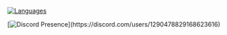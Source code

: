 [![Languages](https://img.shields.io/badge/Languages-C%23%20|%20C%2B%2B%20|%20Python%20|%20Git%20|%20Node.js%20|%20Lua%20|%20JSON%20|%20Bash-blue)](https://ammo.lol/xav)

[![Discord Presence](https://lanyard.cnrad.dev/api/1290478829168623616?theme=dark&bg=111110&hideDiscrim=true&borderRadius=30px&idleMessage=Coding%20CSharp%20or%20Python...)](https://discord.com/users/1290478829168623616)
